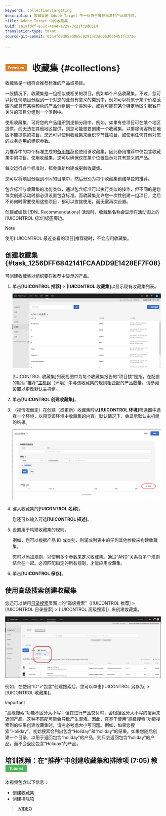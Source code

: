 ```yaml
---
keywords: collection;Targeting
description: 收藏集是 Adobe Target 中一组符合推荐标准的产品或项目。
title: Adobe Target 中的收藏集
uuid: aa1afdcf-e51c-4e44-a229-3c21fc9d0514
translation-type: tm+mt
source-git-commit: 65a4fd0d05ad065c9291a83dc0b3066451f7373e

---
```



# ![PREMIUM](/help/assets/premium.png) 收藏集 {#collections}

收藏集是一组符合推荐标准的产品或项目。

一般情况下，收藏集是一组相似或相关的项目，例如单个产品收藏集。不过，您可以将任何项目分组到一个对您的业务有意义的类别中，例如可以将属于某个价格范围内或具有某种颜色的产品分组到一个类别中，或将可能在某个特定地区引起客户关注的项目分组到一个类别中。

使用收藏集，可将您的产品组织到逻辑分段中。例如，如果有些项目可在某个地区提供，而无法在其他地区提供，则您可能想要创建一个收藏集，以排除访客所在地区不能提供的项目。您还可以使用收藏集来组织季节性项目，或使用任何其他对您的业务适用的组织参数。

为推荐中的每个标准生成的[备用推荐](/help/c-recommendations/c-algorithms/backup-recs.md)也使用该收藏集，因此备用推荐中仅包含收藏集中的项目。使用收藏集，您可以确保仅在某个位置显示对其有意义的产品。

每次运行各个标准时，都会重新构建或更新收藏集。

您可以将项目分组到不同的目录中，然后分别为每个收藏集创建单独的推荐。

包含标准与收藏集的功能类似，通过包含标准可以执行类似的操作，但不同的是您每次创建活动时都必须设置包含标准。而收藏集允许您一次性创建一组项目，之后不论何时需要使用这些项目，都可以直接使用，而无需再次设置。

创建或编辑 [!DNL Recommendations] 活动时，收藏集名称会显示在活动图上的[!UICONTROL 标准]标签旁边。

>[!NOTE]
>
>使用[!UICONTROL 最近查看的项目]推荐键时，不会应用收藏集。

## 创建收藏集 {#task_1256DFF6842141FCAADD9E1428EF7F08}

可创建收藏集以组织要在推荐中显示的产品。

1. 单击&#x200B;**[!UICONTROL 推荐]** > **[!UICONTROL 收藏集]**&#x200B;以显示现有收藏集列表。

   ![收藏集列表](assets/collections_list.png)

   [!UICONTROL 收藏集]列表视图中为每个收藏集报告的“项目数”是指，在配置的默认“推荐”[主机组](/help/administrating-target/hosts.md)（环境）中与该收藏集的规则相匹配的产品数量。请参阅[设置](../../c-recommendations/plan-implement.md#concept_C1E1E2351413468692D6C21145EF0B84)以更改默认主机组。

1. 单击&#x200B;**[!UICONTROL 创建收藏集]**。

1. （视情况而定）在创建（或更新）收藏集时从&#x200B;**[!UICONTROL 环境]**&#x200B;筛选器中选择一个环境，以预览该环境中收藏集的内容。默认情况下，会显示默认主机组的结果。

   ![创建收藏集](/help/c-recommendations/c-products/assets/CreateCollection.png)

1. 键入收藏集的&#x200B;**[!UICONTROL 名称]**。

   您还可以输入可选&#x200B;**[!UICONTROL 描述]**。

1. 设置用于构建收藏集的规则。

   例如，您可以根据产品 ID 或类别、利润或列表中的任何其他参数来构建收藏集。

   您可以添加规则，以使用多个参数来定义收藏集。通过“AND”关系将多个规则结合在一起。必须匹配指定的所有规则，才能应用收藏集。

1. 单击&#x200B;**[!UICONTROL 保存]**。

## 使用高级搜索创建收藏集

您还可以使用[目录搜索](/help/c-recommendations/c-products/catalog-search.md)页面上的“高级搜索”（[!UICONTROL 推荐] > [!UICONTROL 目录搜索] > [!UICONTROL 高级搜索]）来创建收藏集。

![另存为对话框](/help/c-recommendations/c-products/assets/save-as-dialog.png)

例如，在使用“ID”>“包含”创建搜索后，您可以单击[!UICONTROL 另存为] > [!UICONTROL 收藏集]。

>[!IMPORTANT]
>
>“高级搜索”功能不区分大小写；但在进行产品交付时，会根据区分大小写的搜索来返回产品。这种不匹配可能会导致产生混淆。因此，在基于使用“高级搜索”功能搜索到的结果创建收藏集时，请务必考虑大小写问题。例如，如果您搜索“Holiday”，初始搜索会列出包含“Holiday”和“holiday”的结果。如果您随后创建一个目录，以用于返回包含“holiday”的产品，则只会返回包含“holiday”的产品，而不会返回包含“Holiday”的产品。

## 培训视频：在“推荐”中创建收藏集和排除项 (7:05) 教 ![程徽章](/help/assets/tutorial.png)

本视频包含以下信息：

* 创建收藏集
* 创建排除项

>[!VIDEO](https://video.tv.adobe.com/v/27689)